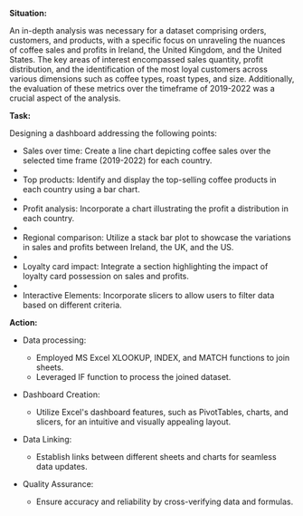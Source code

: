 **Situation:**

An in-depth analysis was necessary for a dataset comprising orders, customers, and products, with a specific focus on unraveling the nuances of coffee sales and profits in Ireland, the United Kingdom, and the United States. The key areas of interest encompassed sales quantity, profit distribution, and the identification of the most loyal customers across various dimensions such as coffee types, roast types, and size. Additionally, the evaluation of these metrics over the timeframe of 2019-2022 was a crucial aspect of the analysis.

**Task:**

Designing a dashboard addressing the following points:

- Sales over time: Create a line chart depicting coffee sales over the selected time frame (2019-2022) for each country.
- 
- Top products: Identify and display the top-selling coffee products in each country using a bar chart.
- 
- Profit analysis: Incorporate a chart illustrating the profit a distribution in each country.
- 
- Regional comparison: Utilize a stack bar plot to showcase the variations in sales and profits between Ireland, the UK, and the US.
- 
- Loyalty card impact: Integrate a section highlighting the impact of loyalty card possession on sales and profits.
- 
- Interactive Elements: Incorporate slicers to allow users to filter data based on different criteria.

**Action:**

- Data processing:
  - Employed MS Excel XLOOKUP, INDEX, and MATCH functions to join sheets.
  - Leveraged IF function to process the joined dataset.
  
- Dashboard Creation:
  - Utilize Excel's dashboard features, such as PivotTables, charts, and slicers, for an intuitive and visually appealing layout.
- Data Linking:
  - Establish links between different sheets and charts for seamless data updates.
- Quality Assurance:
  - Ensure accuracy and reliability by cross-verifying data and formulas.
